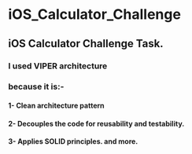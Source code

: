 # iOS_Calculator_Challenge
## iOS Calculator Challenge Task.
### I used VIPER architecture 
### because it is:-
#### 1- Clean architecture pattern
#### 2- Decouples the code for reusability and testability.
#### 3- Applies SOLID principles. and more.
